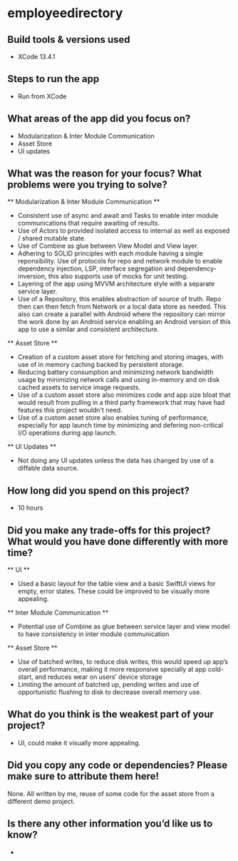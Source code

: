 # employeedirectory

## Build tools & versions used

* XCode 13.4.1

## Steps to run the app

* Run from XCode

## What areas of the app did you focus on?

* Modularization & Inter Module Communication
* Asset Store 
* UI updates

## What was the reason for your focus? What problems were you trying to solve?

** Modularization & Inter Module Communication **
* Consistent use of async and await and Tasks to enable inter module communications that require awaiting of results.
* Use of Actors to provided isolated access to internal as well as exposed / shared mutable state.
* Use of Combine as glue between View Model and View layer.
* Adhering to SOLID principles with each module having a single reponsibility. Use of protocols for repo and network module to enable dependency injection, LSP, interface segregation and dependency-inversion, this also supports use of mocks for unit testing.
* Layering of the app using MVVM architecture style with a separate service layer. 
* Use of a Repository, this enables abstraction of source of truth. Repo then can then fetch from Network or a local data store as needed. This also can create a parallel with Android where the repository can mirror the work done by an Android service enabling an Android version of this app to use a similar and consistent architecture. 

** Asset Store **
* Creation of a custom asset store for fetching and storing images, with use of in memory caching backed by persistent storage.
* Reducing battery consumption and minimizing network bandwidth usage by minimizing network calls and using in-memory and on disk cached assets to service image requests.
* Use of a custom asset store also minimizes code and app size bloat that would result from pulling in a third party framework that may have had features this project wouldn't need. 
* Use of a custom asset store also enables tuning of performance, especially for app launch time by minimizing and defering non-critical I/O operations during app launch.

** UI Updates **
* Not doing any UI updates unless the data has changed by use of a diffable data source. 


## How long did you spend on this project?
* 10 hours

## Did you make any trade-offs for this project? What would you have done differently with more time?

** UI **
* Used a basic layout for the table view and a basic SwiftUI views for empty, error states. These could be improved to be visually more appealing. 

** Inter Module Communication **
* Potential use of Combine as glue between service layer and view model to have consistency in inter module communication

** Asset Store **
* Use of batched writes, to reduce disk writes, this would speed up app’s overall performance, making it more responsive specially at app cold-start, and reduces wear on users’ device storage
* Limiting the amount of batched up, pending writes and use of opportunistic flushing to disk to decrease overall memory use.

## What do you think is the weakest part of your project?

* UI, could make it visually more appealing.

## Did you copy any code or dependencies? Please make sure to attribute them here!

None. All written by me, reuse of some code for the asset store from a different demo project. 

## Is there any other information you’d like us to know?
- 